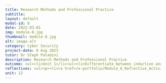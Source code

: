 ```yaml
---
title: Research Methods and Professional Practice
subtitle: 
layout: default
modal-id: 8
date: 2022-03-01
img: module-8.jpg
thumbnail: module-8.jpg
alt: image-alt
category: Cyber Security
project-date: 8 Aug 2023
tutor: Dr Steph Paladini
description: Research Methods and Professional Practice
outcome: <ul><li>Unit 1</li><ul><li>Differentiate between inductive and deductive reasoning by a comparative Diagram that shows how inductive reasoning starts from specifics and goes to general ideas, while deductive reasoning starts from general ideas and reaches specific conclusions.<br><li>Understand why ethics are important and how they relate to your area of research and your professional practice, such as the Ethical Code of Conduct, Case Study Analysis, and Stakeholder Impact Assessment.</li></ul></ul><ul><li>Unit 2</li><ul><li>Guide in selecting suitable research topics, using rational and creative methods to develop ideas, transforming ideas into well-crafted questions and proposals, and conducting effective literature reviews.</li></ul></ul></ul><ul><li>Unit 3</li><ul><li>The tools and techniques used to gather quantitative research data are:<br><li>Experiments (including Observations).<br><li>Case studies.<br><li>Surveys/polls.<br><li>Mixed Methods Research integrates qualitative and quantitative research to provide a holistic approach to a research project.<br><li>Conducting research based on any research method involves two methods for data collection:<br><ul><li>Primary research, where information is gathered directly from the subject using.<br><li>Secondary research, where data is gathered from previously published primary research, like published case studies and articles, magazines, newspapers, books, etc.</li></ul></ul></ul><ul><li>Unit 4<ul><li>Learn about data collection methods mainly used in qualitative research but sometimes applied in quantitative research.<br><li>Case studies involve in-depth research on individuals or groups, but they can't determine cause and effect and may lead to weak generalizations.<br><li>Focus groups gather insights from a small, homogeneous group to answer "why," "what," and "how" questions.<br><li>Quantitative observation collects numerical data for analysis through experiments or surveys.<br><li>Qualitative observation monitors characteristics in a natural setting, with various roles for the researcher.<br><li>Sometimes, you may need to use multiple methods for your research.</li></ul></ul><ul><li>Unit 5</li><ul><li>Gain insight into the applicability of interviews and surveys within the research context, and discern whether incorporating either or both methods would be beneficial for your specific investigation. Additionally, comprehend the utilization of pre- and post-testing in research methodologies.</li></ul></ul><ul><li>Unit 6</li><ul><li>Distinguish between Effective and Ineffective Questionnaires:<br><li>Differentiate between well-constructed questionnaires that yield reliable data and those that are poorly designed and may lead to skewed or unreliable responses.<br><li>Develop a tailored questionnaire that effectively gathers the specific information required for your research, ensuring questions are clear, relevant, and logically structured.</li></ul></ul><ul><li>Unit 7</li><ul><li>Learning outcome 7</li></ul></ul><ul><li>Unit 8</li><ul><li>Learning outcome 8</li></ul></ul><ul><li>Unit 9</li><ul><li>Learning outcome 9</li></ul></ul><ul><li>Unit 8</li><ul><li>Learning outcome 8</li></ul></ul><ul><li>Unit 11</li><ul><li>Learning outcome 11</li></ul></ul><ul><li>Unit 12</li><ul><li>Learning outcome 12</li></ul></ul><br><ul><li><b>Collaborative Learning Discussion</li></b><ul><li><a href=/e-portfolio/Module_8_Collaborative_Learning_Discussion_1_Initial_Post.pdf target=_blank>Collaborative Learning Discussion 1 - Initial Post</a></li><li><a href=/e-portfolio/Module_8_Collaborative_Learning_Discussion_1_Peer_Response_1.pdf target=_blank>Collaborative Learning Discussion 1 - Peer Response 1</a></li><li><a href=/e-portfolio/Module_8_Collaborative_Learning_Discussion_1_Peer_Response_2.pdf target=_blank>Collaborative Learning Discussion 1 - Peer Response 2</a></li><li><a href=/e-portfolio/Module_8_Collaborative_Learning_Discussion_1_Summary_Post.pdf target=_blank>Collaborative Learning Discussion 1 - Summary Post</a></li><li><a href=/e-portfolio/Module_8_Collaborative_Learning_Discussion_2_Initial_Post.pdf target=_blank>Collaborative Learning Discussion 2 - Initial Post</a></li><li><a href=/e-portfolio/Module_8_Collaborative_Learning_Discussion_2_Peer_Response_1.pdf target=_blank>Collaborative Learning Discussion 2 - Peer Response 1</a></li><li><a href=/e-portfolio/Module_8_Collaborative_Learning_Discussion_2_Peer_Response_2.pdf target=_blank>Collaborative Learning Discussion 2 - Peer Response 2</a></li><li><a href=/e-portfolio/Module_8_Collaborative_Learning_Discussion_2_Tutor_Response.pdf target=_blank>Collaborative Learning Discussion 2 - Tutor Response</a></li><li><a href=/e-portfolio/Module_8_Collaborative_Learning_Discussion_2_Summary_Post.pdf target=_blank>Collaborative Learning Discussion 2 - Summary Post</a></li></ul></ul><ul><li><b>Worksheet Exercises</li></b><ul><li><a href=/e-portfolio/Module_8_Ex_8_1_B.pdf target=_blank>Unit 8 Exercise 8.1B</a></li><li><a href=/e-portfolio/Module_8_Ex_8_2_B.pdf target=_blank>Unit 8 Exercise 8.2B</a></li><li><a href=/e-portfolio/Module_8_Ex_8_3_D.pdf target=_blank>Unit 8 Exercise 8.3D</a></li><li><a href=/e-portfolio/Module_8_Ex_8_4_G.pdf target=_blank>Unit 8 Exercise 8.4G</a></li><li><a href=/e-portfolio/Module_8_Ex_8_6_C.pdf target=_blank>Unit 8 Exercise 8.6C</a></li><li><a href=/e-portfolio/Module_8_Ex_9_1_D.pdf target=_blank>Unit 9 Exercise 9.1D</a></li><li><a href=/e-portfolio/Module_8_Ex_9_2_E.pdf target=_blank>Unit 9 Exercise 9.2E</a></li><li><a href=/e-portfolio/Module_8_Ex_9_3_B.pdf target=_blank>Unit 9 Exercise 9.3B</a></li></ul></ul>
reflectives: <ul><p><li><a href=/e-portfolio/Module_8_Reflective_Activity_2.pdf target=_blank>Reflective Activity 2</a></li></ul>
unit: 12
---
```


